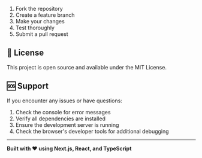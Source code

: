 1. Fork the repository
2. Create a feature branch
3. Make your changes
4. Test thoroughly
5. Submit a pull request

## 📄 License

This project is open source and available under the MIT License.

## 🆘 Support

If you encounter any issues or have questions:
1. Check the console for error messages
2. Verify all dependencies are installed
3. Ensure the development server is running
4. Check the browser's developer tools for additional debugging

---

**Built with ❤️ using Next.js, React, and TypeScript**
